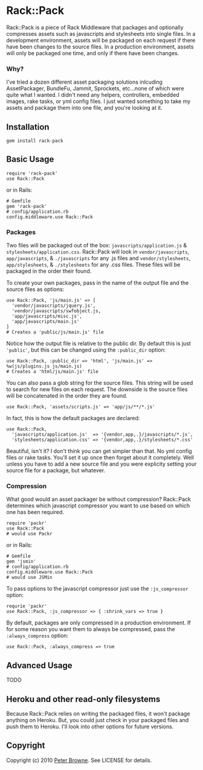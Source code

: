 # Rack::Pack

Rack::Pack is a piece of Rack Middleware that packages and optionally compresses assets such as javascripts and stylesheets into single files. In a development environment, assets will be packaged on each request if there have been changes to the source files. In a production environment, assets will only be packaged one time, and only if there have been changes.

### Why?

I've tried a dozen different asset packaging solutions inlcuding AssetPackager, BundleFu, Jammit,  Sprockets, etc...none of which were quite what I wanted. I didn't need any helpers, controllers, embedded images, rake tasks, or yml config files. I just wanted something to take my assets and package them into one file, and you're looking at it.

## Installation
    
    gem install rack-pack
    
## Basic Usage

    require 'rack-pack'
    use Rack::Pack
    
or in Rails:
    
    # Gemfile
    gem 'rack-pack'
    # config/application.rb
    config.middleware.use Rack::Pack
    
### Packages
    
Two files will be packaged out of the box: `javascripts/application.js` & `stylesheets/application.css`. Rack::Pack will look in `vendor/javascripts`, `app/javascripts`, & `./javascripts` for any .js files and `vendor/stylesheets`, `app/stylesheets`, & `./stylesheets` for any .css files. These files will be packaged in the order their found.

To create your own packages, pass in the name of the output file and the source files as options:

    use Rack::Pack, 'js/main.js' => [
      'vendor/javascripts/jquery.js',
      'vendor/javascripts/swfobject.js,
      'app/javascripts/misc.js',
      'app/javascripts/main.js'
    ]
    # Creates a 'public/js/main.js' file
      
Notice how the output file is relative to the public dir. By default this is just `'public'`, but this can be changed using the `:public_dir` option:

    use Rack::Pack, :public_dir => 'html', 'js/main.js' => %w(js/plugins.js js/main.js)
    # Creates a 'html/js/main.js' file
  
You can also pass a glob string for the source files. This string will be used to search for new files on each request. The downside is the source files will be concatenated in the order they are found.

    use Rack::Pack, 'assets/scripts.js' => 'app/js/**/*.js'
    
In fact, this is how the default packages are declared:

    use Rack::Pack,
      'javascripts/application.js'  => '{vendor,app,.}/javascripts/*.js',
      'stylesheets/application.css' => '{vendor,app,.}/stylesheets/*.css'
      
Beautiful, isn't it? I don't think you can get simpler than that. No yml config files or rake tasks. You'll set it up once then forget about it completely. Well unless you have to add a new source file and you were explicity setting your source file for a package, but whatever.
      
### Compression
      
What good would an asset packager be without compression? Rack::Pack determines which javascript compressor you want to use based on which one has been required. 

    require 'packr'
    use Rack::Pack
    # would use Packr
    
or in Rails:

    # Gemfile
    gem 'jsmin'
    # config/application.rb
    config.middleware.use Rack::Pack
    # would use JSMin

To pass options to the javascript compressor just use the `:js_compressor` option:

    requrie 'packr'
    use Rack::Pack, :js_compressor => { :shrink_vars => true }
    
By default, packages are only compressed in a production environment. If for some reason you want them to always be compressed, pass the `:always_compress` option:

    use Rack::Pack, :always_compress => true
    
## Advanced Usage

TODO

## Heroku and other read-only filesystems

Because Rack::Pack relies on writing the packaged files, it won't package anything on Heroku. But, you could just check in your packaged files and push them to Heroku. I'll look into other options for future versions.

## Copyright

Copyright (c) 2010 [Peter Browne](http://petebrowne.com). See LICENSE for details.
